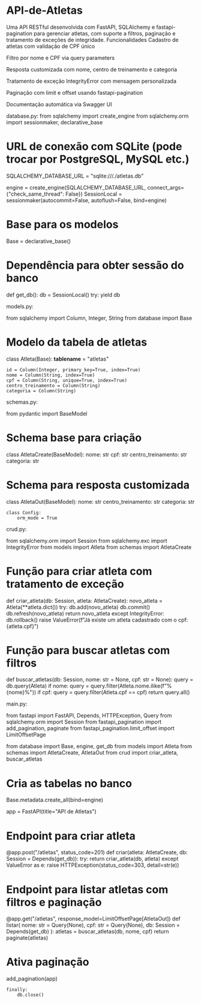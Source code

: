 # API-de-Atletas
Uma API RESTful desenvolvida com FastAPI, SQLAlchemy e fastapi-pagination para gerenciar atletas, com suporte a filtros, paginação e tratamento de exceções de integridade.
Funcionalidades
 Cadastro de atletas com validação de CPF único

 Filtro por nome e CPF via query parameters

 Resposta customizada com nome, centro de treinamento e categoria

 Tratamento de exceção IntegrityError com mensagem personalizada

 Paginação com limit e offset usando fastapi-pagination

 Documentação automática via Swagger UI

 database.py:
 from sqlalchemy import create_engine
from sqlalchemy.orm import sessionmaker, declarative_base

# URL de conexão com SQLite (pode trocar por PostgreSQL, MySQL etc.)
SQLALCHEMY_DATABASE_URL = "sqlite:///./atletas.db"

engine = create_engine(SQLALCHEMY_DATABASE_URL, connect_args={"check_same_thread": False})
SessionLocal = sessionmaker(autocommit=False, autoflush=False, bind=engine)

# Base para os modelos
Base = declarative_base()

# Dependência para obter sessão do banco
def get_db():
    db = SessionLocal()
    try:
        yield db

models.py:

from sqlalchemy import Column, Integer, String
from database import Base

# Modelo da tabela de atletas
class Atleta(Base):
    __tablename__ = "atletas"

    id = Column(Integer, primary_key=True, index=True)
    nome = Column(String, index=True)
    cpf = Column(String, unique=True, index=True)
    centro_treinamento = Column(String)
    categoria = Column(String)

schemas.py:

from pydantic import BaseModel

# Schema base para criação
class AtletaCreate(BaseModel):
    nome: str
    cpf: str
    centro_treinamento: str
    categoria: str

# Schema para resposta customizada
class AtletaOut(BaseModel):
    nome: str
    centro_treinamento: str
    categoria: str

    class Config:
        orm_mode = True



crud.py:

from sqlalchemy.orm import Session
from sqlalchemy.exc import IntegrityError
from models import Atleta
from schemas import AtletaCreate

# Função para criar atleta com tratamento de exceção
def criar_atleta(db: Session, atleta: AtletaCreate):
    novo_atleta = Atleta(**atleta.dict())
    try:
        db.add(novo_atleta)
        db.commit()
        db.refresh(novo_atleta)
        return novo_atleta
    except IntegrityError:
        db.rollback()
        raise ValueError(f"Já existe um atleta cadastrado com o cpf: {atleta.cpf}")

# Função para buscar atletas com filtros
def buscar_atletas(db: Session, nome: str = None, cpf: str = None):
    query = db.query(Atleta)
    if nome:
        query = query.filter(Atleta.nome.ilike(f"%{nome}%"))
    if cpf:
        query = query.filter(Atleta.cpf == cpf)
    return query.all()


main.py:

from fastapi import FastAPI, Depends, HTTPException, Query
from sqlalchemy.orm import Session
from fastapi_pagination import add_pagination, paginate
from fastapi_pagination.limit_offset import LimitOffsetPage

from database import Base, engine, get_db
from models import Atleta
from schemas import AtletaCreate, AtletaOut
from crud import criar_atleta, buscar_atletas

# Cria as tabelas no banco
Base.metadata.create_all(bind=engine)

app = FastAPI(title="API de Atletas")

# Endpoint para criar atleta
@app.post("/atletas", status_code=201)
def criar(atleta: AtletaCreate, db: Session = Depends(get_db)):
    try:
        return criar_atleta(db, atleta)
    except ValueError as e:
        raise HTTPException(status_code=303, detail=str(e))

# Endpoint para listar atletas com filtros e paginação
@app.get("/atletas", response_model=LimitOffsetPage[AtletaOut])
def listar(
    nome: str = Query(None),
    cpf: str = Query(None),
    db: Session = Depends(get_db)
):
    atletas = buscar_atletas(db, nome, cpf)
    return paginate(atletas)

# Ativa paginação
add_pagination(app)

    finally:
        db.close()
